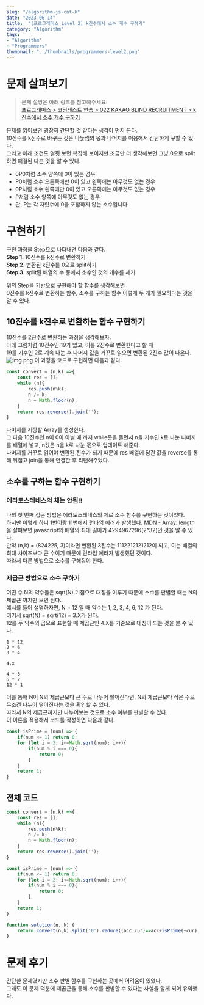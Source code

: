 ```yaml
---
slug: "/algorithm-js-cnt-k"
date: "2023-06-14"
title:  "[프로그래머스 Level 2] k진수에서 소수 개수 구하기"
category: "Algorithm"
tags:
- "Algorithm"
- "Programmers"
thumbnail: "../thumbnails/programmers-level2.png"
---
```


# 문제 살펴보기

> 문제 설명은 아래 링크를 참고해주세요!  
> [프로그래머스 > 코딩테스트 연습 > 022 KAKAO BLIND RECRUITMENT > k진수에서 소수 개수 구하기](https://school.programmers.co.kr/learn/courses/30/lessons/92335#)

문제를 읽어보면 굉장히 간단할 것 같다는 생각이 먼저 든다.  
10진수를 k진수로 바꾸는 것은 나눗셈의 몫과 나머지를 이용해서 간단하게 구할 수 있다.  
그리고 아래 조건도 얼핏 보면 복잡해 보이지만 조금만 더 생각해보면 그냥 0으로 split하면 해결된 다는 것을 알 수 있다.   
- 0P0처럼 소수 양쪽에 0이 있는 경우 
- P0처럼 소수 오른쪽에만 0이 있고 왼쪽에는 아무것도 없는 경우 
- 0P처럼 소수 왼쪽에만 0이 있고 오른쪽에는 아무것도 없는 경우 
- P처럼 소수 양쪽에 아무것도 없는 경우 
- 단, P는 각 자릿수에 0을 포함하지 않는 소수입니다.
  
# 구현하기
구현 과정을 Step으로 나타내면 다음과 같다.  
**Step 1.** 10진수를 k진수로 변환하기  
**Step 2.** 변환된 k진수를 0으로 split하기  
**Step 3.** split된 배열의 수 중에서 소수인 것의 개수를 세기  

위의 Step을 기반으로 구현해야 할 함수를 생각해보면  
0진수를 k진수로 변환하는 함수, 소수를 구하는 함수 이렇게 두 개가 필요하다는 것을 알 수 있다.  
## 10진수를 k진수로 변환하는 함수 구현하기
10진수를 2진수로 변환하는 과정을 생각해보자.  
아래 그림처럼 10진수인 19가 있고, 이를 2진수로 변환한다고 할 때  
19를 기수인 2로 계속 나눈 후 나머지 값을 거꾸로 읽으면 변환된 2진수 값이 나온다.  
![img.png](/assets/img/2023-06-14-15:30-Programmers-k/img.png)
이 과정을 코드로 구현하면 다음과 같다.  
```javascript
const convert = (n,k) =>{
    const res = [];
    while (n){
        res.push(n%k);
        n /= k;
        n = Math.floor(n);
    }
    return res.reverse().join('');
}
```
나머지를 저장할 Array를 생성한다.  
그 다음 10진수인 n이 0이 아닐 때 까지 while문을 돌면서 n을 기수인 k로 나눈 나머지를 배열에 넣고, n값은 n을 k로 나눈 몫으로 업데이트 해준다.  
나머지를 거꾸로 읽어야 변환된 진수가 되기 때문에 res 배열에 담긴 값을 reverse를 통해 뒤집고 join을 통해 연결한 후 리턴해주었다.  

## 소수를 구하는 함수 구현하기  
### 에라토스테네스의 체는 안됨!!
나의 첫 번째 접근 방법은 에라토스테네스의 체로 소수 함수를 구현하는 것이었다.  
하지만 이렇게 하니 1번이랑 11번에서 런타임 에러가 발생했다.
[MDN - Array: length](https://developer.mozilla.org/ko/docs/Web/JavaScript/Reference/Global_Objects/Array/length#%EC%84%A4%EB%AA%85)
을 살펴보면 javascript의 배열의 최대 길이가 4294967296(2^32)인 것을 알 수 있다.  
만약 (n,k) = (824225, 3)이라면 변환된 3진수는 1112212121212이 되고, 이는 배열의 최대 사이즈보다 큰 수이기 때문에 런타임 에러가 발생했던 것이다.  
따라서 다른 방법으로 소수를 구해줘야 한다.  
### 제곱근 방법으로 소수 구하기
어떤 수 N의 약수들은 sqrt(N) 기점으로 대칭을 이루기 때문에 소수를 판별할 때는 N의 제곱근 까지만 보면 된다.  
예시를 들어 설명하자면, N = 12 일 때 약수는 1, 2, 3, 4, 6, 12 가 된다.  
여기서 sqrt(N) = sqrt(12) = 3.X가 된다.  
12를 두 약수의 곱으로 표현할 때 제곱근인 4.X를 기준으로 대칭이 되는 것을 볼 수 있다.  
```
1 * 12  
2 * 6  
3 * 4  

4.x

4 * 3  
6 * 2  
12 * 1 
```
이를 통해 N이 N의 제곱근보다 큰 수로 나누어 떨어진다면, N의 제곱근보다 작은 수로 무조건 나누어 떨어진다는 것을 확인할 수 있다.  
따라서 N의 제곱근까지만 나누어보는 것으로 소수 여부를 판별할 수 있다.  
이 이론을 적용해서 코드를 작성하면 다음과 같다.  
```javascript
const isPrime = (num) => {
    if(num <= 1) return 0;
    for (let i = 2; i<=Math.sqrt(num); i++){
        if(num % i === 0){
            return 0;
        }
    }
    return 1;
}
```
## 전체 코드
```javascript
const convert = (n,k) =>{
    const res = [];
    while (n){
        res.push(n%k);
        n /= k;
        n = Math.floor(n);
    }
    return res.reverse().join('');
}

const isPrime = (num) => {
    if(num <= 1) return 0;
    for (let i = 2; i<=Math.sqrt(num); i++){
        if(num % i === 0){
            return 0;
        }
    }
    return 1;
}

function solution(n, k) {
    return convert(n,k).split('0').reduce((acc,cur)=>acc+isPrime(+cur),0);
}
```
# 문제 후기
간단한 문제였지만 소수 판별 함수를 구현하는 곳에서 어려움이 있었다.  
그래도 이 문제 덕분에 제곱근을 통해 소수를 판별할 수 있다는 사실을 알게 되어 유익했다.  
